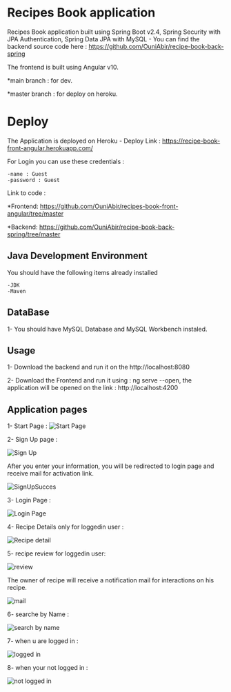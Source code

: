 # Recipes Book application
Recipes Book application built using Spring Boot v2.4, Spring Security with JPA Authentication, Spring Data JPA with MySQL -  You can find the backend source code here : https://github.com/OuniAbir/recipe-book-back-spring

The frontend is built using Angular v10.


*main branch : for dev.

*master branch : for deploy on heroku.


# Deploy 

The Application is deployed on Heroku - Deploy Link : https://recipe-book-front-angular.herokuapp.com/

For Login you can use these credentials :


	-name : Guest
	-password : Guest


Link to code : 

*Frontend: https://github.com/OuniAbir/recipes-book-front-angular/tree/master 

*Backend: https://github.com/OuniAbir/recipe-book-back-spring/tree/master


## Java Development Environment

You should have the following items already installed 


	-JDK
	-Maven
	
## DataBase 

1- You should have MySQL Database and MySQL Workbench instaled.


## Usage 


1- Download the backend and run it on the http://localhost:8080


2- Download the Frontend and run it using : ng serve --open, the application will be opened on the link : http://localhost:4200



## Application pages

1- Start Page :
![Start Page ](https://github.com/OuniAbir/recipes-book-front-angular/blob/main/app-screenShots/startPage.png)


2- Sign Up page :


![Sign Up](https://github.com/OuniAbir/recipes-book-front-angular/blob/main/app-screenShots/signUp.PNG)


After you enter your information, you will be redirected to login page and receive mail for activation link.

![SignUpSucces](https://github.com/OuniAbir/recipes-book-front-angular/blob/main/app-screenShots/signUpSucce.PNG)



3- Login Page  :

![Login Page ](https://github.com/OuniAbir/recipes-book-front-angular/blob/main/app-screenShots/LoginPage.PNG)



4- Recipe Details only for loggedin user :


![Recipe detail ](https://github.com/OuniAbir/recipes-book-front-angular/blob/main/app-screenShots/recipeDetails.PNG)


5- recipe review for loggedin user: 


![review ](https://github.com/OuniAbir/recipes-book-front-angular/blob/main/app-screenShots/review.PNG)



The owner of recipe will receive a notification mail for interactions on his recipe.


![mail ](https://github.com/OuniAbir/recipes-book-front-angular/blob/main/app-screenShots/NotifEmail.PNG)


6- searche by Name :

![search by name](https://github.com/OuniAbir/recipes-book-front-angular/blob/main/app-screenShots/search.PNG)


7- when u are logged in :


![ logged in](https://github.com/OuniAbir/recipes-book-front-angular/blob/main/app-screenShots/logged.PNG)



8- when your not logged in :


![ not logged in ](https://github.com/OuniAbir/recipes-book-front-angular/blob/main/app-screenShots/loggout.PNG)
